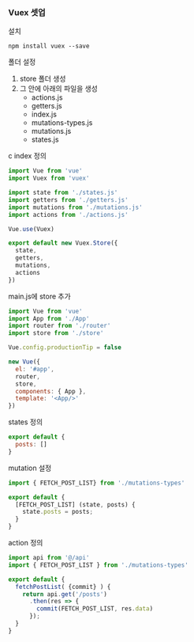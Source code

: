 ### Vuex 셋업
설치
```console
npm install vuex --save
```

폴더 설정
1. store 폴더 생성
2. 그 안에 아래의 파일을 생성
   - actions.js
   - getters.js
   - index.js
   - mutations-types.js
   - mutations.js
   - states.js



c
index 정의
```js
import Vue from 'vue'
import Vuex from 'vuex'

import state from './states.js'
import getters from './getters.js'
import mutations from './mutations.js'
import actions from './actions.js'

Vue.use(Vuex)

export default new Vuex.Store({
  state,
  getters,
  mutations,
  actions
})
```

main.js에 store 추가
```js
import Vue from 'vue'
import App from './App'
import router from './router'
import store from './store'

Vue.config.productionTip = false

new Vue({
  el: '#app',
  router,
  store,
  components: { App },
  template: '<App/>'
})
```

states 정의
```js
export default {
  posts: []
}
```

mutation 설정
```js
import { FETCH_POST_LIST} from './mutations-types'

export default {
  [FETCH_POST_LIST] (state, posts) {
    state.posts = posts;
  }
}
```

action 정의
```js
import api from '@/api'
import { FETCH_POST_LIST } from './mutations-types'

export default {
  fetchPostList( {commit} ) {
    return api.get('/posts')
      .then(res => {
        commit(FETCH_POST_LIST, res.data)
      });
  }
}
```

